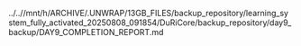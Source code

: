 ../..//mnt/h/ARCHIVE/.UNWRAP/13GB_FILES/backup_repository/learning_system_fully_activated_20250808_091854/DuRiCore/backup_repository/day9_backup/DAY9_COMPLETION_REPORT.md